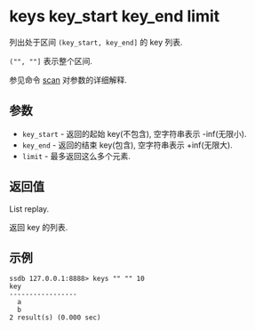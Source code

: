 # keys key_start key_end limit

列出处于区间 `(key_start, key_end]` 的 key 列表.

`("", ""]` 表示整个区间.

参见命令 [scan](./scan.html) 对参数的详细解释.

## 参数

* `key_start` - 返回的起始 key(不包含), 空字符串表示 -inf(无限小).
* `key_end` - 返回的结束 key(包含), 空字符串表示 +inf(无限大).
* `limit` - 最多返回这么多个元素. 
	
## 返回值

List replay.

返回 key 的列表.

## 示例

	ssdb 127.0.0.1:8888> keys "" "" 10
	key
	-----------------
	  a
	  b
	2 result(s) (0.000 sec)

